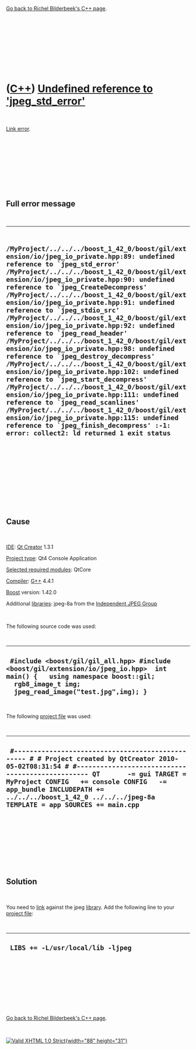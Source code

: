 

[Go back to Richel Bilderbeek's C++ page](Cpp.htm).

 

 

 

 

 

([C++](Cpp.htm)) [Undefined reference to 'jpeg\_std\_error'](CppLinkErrorUndefinedReferenceToJpeg_std_error.htm)
================================================================================================================

 

[Link error](CppLinkError.htm).

 

 

 

 

 

Full error message
------------------

 

  -------------------------------------------------------------------------------------------------------------------------------------------------------------------------------------------------------------------------------------------------------------------------------------------------------------------------------------------------------------------------------------------------------------------------------------------------------------------------------------------------------------------------------------------------------------------------------------------------------------------------------------------------------------------------------------------------------------------------------------------------------------------------------------------------------------------------------------------------------------------------------------------------------------------------------------------------------------------------------------------------------------------------------------------------------------------------------------------------
  ``  /MyProject/../../../boost_1_42_0/boost/gil/extension/io/jpeg_io_private.hpp:89: undefined reference to `jpeg_std_error' /MyProject/../../../boost_1_42_0/boost/gil/extension/io/jpeg_io_private.hpp:90: undefined reference to `jpeg_CreateDecompress' /MyProject/../../../boost_1_42_0/boost/gil/extension/io/jpeg_io_private.hpp:91: undefined reference to `jpeg_stdio_src' /MyProject/../../../boost_1_42_0/boost/gil/extension/io/jpeg_io_private.hpp:92: undefined reference to `jpeg_read_header' /MyProject/../../../boost_1_42_0/boost/gil/extension/io/jpeg_io_private.hpp:98: undefined reference to `jpeg_destroy_decompress' /MyProject/../../../boost_1_42_0/boost/gil/extension/io/jpeg_io_private.hpp:102: undefined reference to `jpeg_start_decompress' /MyProject/../../../boost_1_42_0/boost/gil/extension/io/jpeg_io_private.hpp:111: undefined reference to `jpeg_read_scanlines' /MyProject/../../../boost_1_42_0/boost/gil/extension/io/jpeg_io_private.hpp:115: undefined reference to `jpeg_finish_decompress' :-1: error: collect2: ld returned 1 exit status ``
  -------------------------------------------------------------------------------------------------------------------------------------------------------------------------------------------------------------------------------------------------------------------------------------------------------------------------------------------------------------------------------------------------------------------------------------------------------------------------------------------------------------------------------------------------------------------------------------------------------------------------------------------------------------------------------------------------------------------------------------------------------------------------------------------------------------------------------------------------------------------------------------------------------------------------------------------------------------------------------------------------------------------------------------------------------------------------------------------------

 

 

 

 

 

 

Cause
-----

 

[IDE](CppIde.htm): [Qt Creator](CppQtCreator.htm) 1.3.1

[Project type](CppQtProjectType.htm): Qt4 Console Application

[Selected required modules](CppQtCreatorSelectRequiredModules.png):
QtCore

[Compiler](CppCompiler.htm): [G++](CppGpp.htm) 4.4.1

[Boost](CppBoost.htm) version: 1.42.0

Additional [libraries](CppLibrary.htm): jpeg-8a from the [Independent
JPEG Group](http://www.ijg.org)

 

The following source code was used:

 

  ----------------------------------------------------------------------------------------------------------------------------------------------------------------------------------------
  ` #include <boost/gil/gil_all.hpp> #include <boost/gil/extension/io/jpeg_io.hpp>  int main() {   using namespace boost::gil;   rgb8_image_t img;   jpeg_read_image("test.jpg",img); }`
  ----------------------------------------------------------------------------------------------------------------------------------------------------------------------------------------

 

The following [project file](CppQtProjectFile.htm) was used:

 

  ----------------------------------------------------------------------------------------------------------------------------------------------------------------------------------------------------------------------------------------------------------------------------------------------------------------------------------------
  ` #------------------------------------------------- # # Project created by QtCreator 2010-05-02T08:31:54 # #------------------------------------------------- QT       -= gui TARGET = MyProject CONFIG   += console CONFIG   -= app_bundle INCLUDEPATH += ../../../boost_1_42_0 ../../../jpeg-8a TEMPLATE = app SOURCES += main.cpp`
  ----------------------------------------------------------------------------------------------------------------------------------------------------------------------------------------------------------------------------------------------------------------------------------------------------------------------------------------

 

 

 

 

 

Solution
--------

 

You need to [link](CppLink.htm) against the jpeg
[library](CppLibrary.htm). Add the following line to your [project
file](CppQtProjectFile.htm):

 

  ------------------------------------
  ` LIBS += -L/usr/local/lib -ljpeg`
  ------------------------------------

 

 

 

 

 

[Go back to Richel Bilderbeek's C++ page](Cpp.htm).



 

[![Valid XHTML 1.0 Strict](valid-xhtml10.png){width="88"
height="31"}](http://validator.w3.org/check?uri=referer)
